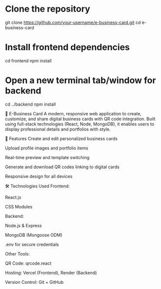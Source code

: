 # Clone the repository
git clone https://github.com/your-username/e-business-card.git
cd e-business-card

# Install frontend dependencies
cd frontend
npm install

# Open a new terminal tab/window for backend
cd ../backend
npm install



📇 E-Business Card
A modern, responsive web application to create, customize, and share digital business cards with QR code integration. Built using full-stack technologies (React, Node, MongoDB), it enables users to display professional details and portfolios with style.

🚀 Features
Create and edit personalized business cards

Upload profile images and portfolio items

Real-time preview and template switching

Generate and download QR codes linking to digital cards

Responsive design for all devices

🛠️ Technologies Used
Frontend:

React.js

CSS Modules

Backend:

Node.js & Express

MongoDB (Mongoose ODM)

.env for secure credentials

Other Tools:

QR Code: qrcode.react

Hosting: Vercel (Frontend), Render (Backend)

Version Control: Git + GitHub